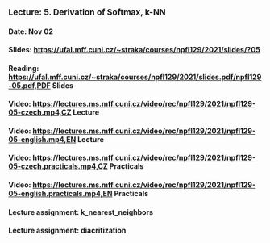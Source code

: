 ### Lecture: 5. Derivation of Softmax, k-NN
#### Date: Nov 02
#### Slides: https://ufal.mff.cuni.cz/~straka/courses/npfl129/2021/slides/?05
#### Reading: https://ufal.mff.cuni.cz/~straka/courses/npfl129/2021/slides.pdf/npfl129-05.pdf,PDF Slides
#### Video: https://lectures.ms.mff.cuni.cz/video/rec/npfl129/2021/npfl129-05-czech.mp4,CZ Lecture
#### Video: https://lectures.ms.mff.cuni.cz/video/rec/npfl129/2021/npfl129-05-english.mp4,EN Lecture
#### Video: https://lectures.ms.mff.cuni.cz/video/rec/npfl129/2021/npfl129-05-czech.practicals.mp4,CZ Practicals
#### Video: https://lectures.ms.mff.cuni.cz/video/rec/npfl129/2021/npfl129-05-english.practicals.mp4,EN Practicals
#### Lecture assignment: k_nearest_neighbors
#### Lecture assignment: diacritization
